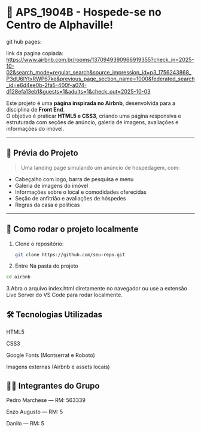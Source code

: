 # 🏡 APS_1904B - Hospede-se no Centro de Alphaville!

git hub pages:

link da pagina copiada: https://www.airbnb.com.br/rooms/1370949390966919355?check_in=2025-10-02&search_mode=regular_search&source_impression_id=p3_1756243868_P3dU6lYtxRWP67ke&previous_page_section_name=1000&federated_search_id=e6d4ee0b-2fa5-400f-a074-d128efa13eb1&guests=1&adults=1&check_out=2025-10-03

Este projeto é uma **página inspirada no Airbnb**, desenvolvida para a disciplina de **Front End**.  
O objetivo é praticar **HTML5 e CSS3**, criando uma página responsiva e estruturada com seções de anúncio, galeria de imagens, avaliações e informações do imóvel.

---

## 📸 Prévia do Projeto
> Uma landing page simulando um anúncio de hospedagem, com:
- Cabeçalho com logo, barra de pesquisa e menu
- Galeria de imagens do imóvel
- Informações sobre o local e comodidades oferecidas
- Seção de anfitrião e avaliações de hóspedes
- Regras da casa e políticas

---

## 🚀 Como rodar o projeto localmente

1. Clone o repositório:
   ```bash
   git clone https://github.com/seu-repo.git
    ```
2. Entre Na pasta do projeto
 ```bash
 cd airbnb
 ```
3.Abra o arquivo index.html diretamente no navegador
ou use a extensão Live Server do VS Code para rodar localmente.

## 🛠️ Tecnologias Utilizadas

HTML5

CSS3

Google Fonts (Montserrat e Roboto)

Imagens externas (Airbnb e assets locais)

## 👨‍💻 Integrantes do Grupo

Pedro Marchese — RM: 563339

Enzo Augusto — RM: 5

Danilo — RM: 5